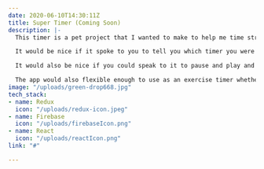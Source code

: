 ```yaml
---
date: 2020-06-10T14:30:11Z
title: Super Timer (Coming Soon)
description: |-
  This timer is a pet project that I wanted to make to help me time stretching routines before and after exercise.  I wanted the timer to go through several sections of differing length automatically.

  It would be nice if it spoke to you to tell you which timer you were on.

  It would also be nice if you could speak to it to pause and play and move forward and backward in the routine.

  The app would also flexible enough to use as an exercise timer whether, physical, mental or spiritual.
image: "/uploads/green-drop668.jpg"
tech_stack:
- name: Redux
  icon: "/uploads/redux-icon.jpeg"
- name: Firebase
  icon: "/uploads/firebaseIcon.png"
- name: React
  icon: "/uploads/reactIcon.png"
link: "#"

---
```

